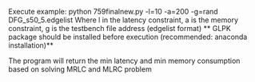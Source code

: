 Execute example: python 759finalnew.py -l=10 -a=200 -g=rand DFG_s50_5.edgelist
Where l in the latency constraint, a is the memory constraint, g is the testbench file address (edgelist format)
** GLPK package should be installed before execution (recommended: anaconda installation)**

The program will return the min latency and min memory consumption based on solving MRLC and MLRC problem
